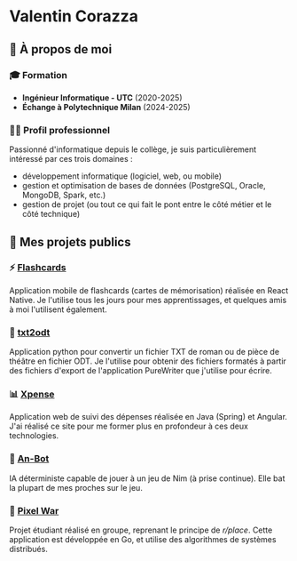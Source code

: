 # Valentin Corazza

## 🙋 À propos de moi

### 🎓 Formation

- **Ingénieur Informatique - UTC** (2020-2025)
- **Échange à Polytechnique Milan** (2024-2025)

### 🧑‍💻 Profil professionnel

Passionné d'informatique depuis le collège, je suis particulièrement intéressé par ces trois domaines :
- développement informatique (logiciel, web, ou mobile)
- gestion et optimisation de bases de données (PostgreSQL, Oracle, MongoDB, Spark, etc.)
- gestion de projet (ou tout ce qui fait le pont entre le côté métier et le côté technique)

## 📂 Mes projets publics

### ⚡ [Flashcards](https://github.com/valooozz/flashcards)

Application mobile de flashcards (cartes de mémorisation) réalisée en React Native.
Je l'utilise tous les jours pour mes apprentissages, et quelques amis à moi l'utilisent également.

### 📖 [txt2odt](https://github.com/valooozz/txt2odt)

Application python pour convertir un fichier TXT de roman ou de pièce de théâtre en fichier ODT.
Je l'utilise pour obtenir des fichiers formatés à partir des fichiers d'export de l'application PureWriter que j'utilise pour écrire.

### 📊 [Xpense](https://github.com/valooozz/xpense)

Application web de suivi des dépenses réalisée en Java (Spring) et Angular.
J'ai réalisé ce site pour me former plus en profondeur à ces deux technologies.

### 🐍 [An-Bot](https://github.com/valooozz/an-bot)

IA déterministe capable de jouer à un jeu de Nim (à prise continue).
Elle bat la plupart de mes proches sur le jeu.

### 🏁 [Pixel War](https://github.com/valooozz/utc-sr05-pixel-war)

Projet étudiant réalisé en groupe, reprenant le principe de *r/place*.
Cette application est développée en Go, et utilise des algorithmes de systèmes distribués.
